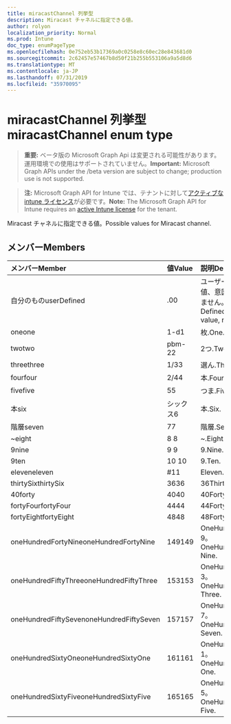 ```yaml
---
title: miracastChannel 列挙型
description: Miracast チャネルに指定できる値。
author: rolyon
localization_priority: Normal
ms.prod: Intune
doc_type: enumPageType
ms.openlocfilehash: 0e752eb53b17369a0c0258e8c60ec28e843681d0
ms.sourcegitcommit: 2c62457e57467b8d50f21b255b553106a9a5d8d6
ms.translationtype: MT
ms.contentlocale: ja-JP
ms.lasthandoff: 07/31/2019
ms.locfileid: "35970095"
---
```

# <a name="miracastchannel-enum-type"></a><span data-ttu-id="0a502-103">miracastChannel 列挙型</span><span class="sxs-lookup"><span data-stu-id="0a502-103">miracastChannel enum type</span></span>

> <span data-ttu-id="0a502-104">**重要:** ベータ版の Microsoft Graph Api は変更される可能性があります。運用環境での使用はサポートされていません。</span><span class="sxs-lookup"><span data-stu-id="0a502-104">**Important:** Microsoft Graph APIs under the /beta version are subject to change; production use is not supported.</span></span>

> <span data-ttu-id="0a502-105">**注:** Microsoft Graph API for Intune では、テナントに対して[アクティブな intune ライセンス](https://go.microsoft.com/fwlink/?linkid=839381)が必要です。</span><span class="sxs-lookup"><span data-stu-id="0a502-105">**Note:** The Microsoft Graph API for Intune requires an [active Intune license](https://go.microsoft.com/fwlink/?linkid=839381) for the tenant.</span></span>

<span data-ttu-id="0a502-106">Miracast チャネルに指定できる値。</span><span class="sxs-lookup"><span data-stu-id="0a502-106">Possible values for Miracast channel.</span></span>

## <a name="members"></a><span data-ttu-id="0a502-107">メンバー</span><span class="sxs-lookup"><span data-stu-id="0a502-107">Members</span></span>
|<span data-ttu-id="0a502-108">メンバー</span><span class="sxs-lookup"><span data-stu-id="0a502-108">Member</span></span>|<span data-ttu-id="0a502-109">値</span><span class="sxs-lookup"><span data-stu-id="0a502-109">Value</span></span>|<span data-ttu-id="0a502-110">説明</span><span class="sxs-lookup"><span data-stu-id="0a502-110">Description</span></span>|
|:---|:---|:---|
|<span data-ttu-id="0a502-111">自分のもの</span><span class="sxs-lookup"><span data-stu-id="0a502-111">userDefined</span></span>|<span data-ttu-id="0a502-112">.0</span><span class="sxs-lookup"><span data-stu-id="0a502-112">0</span></span>|<span data-ttu-id="0a502-113">ユーザー定義、既定値、意図的ではありません。</span><span class="sxs-lookup"><span data-stu-id="0a502-113">User Defined, default value, no intent.</span></span>|
|<span data-ttu-id="0a502-114">one</span><span class="sxs-lookup"><span data-stu-id="0a502-114">one</span></span>|<span data-ttu-id="0a502-115">1-d</span><span class="sxs-lookup"><span data-stu-id="0a502-115">1</span></span>|<span data-ttu-id="0a502-116">枚.</span><span class="sxs-lookup"><span data-stu-id="0a502-116">One.</span></span>|
|<span data-ttu-id="0a502-117">two</span><span class="sxs-lookup"><span data-stu-id="0a502-117">two</span></span>|<span data-ttu-id="0a502-118">pbm-2</span><span class="sxs-lookup"><span data-stu-id="0a502-118">2</span></span>|<span data-ttu-id="0a502-119">2つ.</span><span class="sxs-lookup"><span data-stu-id="0a502-119">Two.</span></span>|
|<span data-ttu-id="0a502-120">three</span><span class="sxs-lookup"><span data-stu-id="0a502-120">three</span></span>|<span data-ttu-id="0a502-121">1/3</span><span class="sxs-lookup"><span data-stu-id="0a502-121">3</span></span>|<span data-ttu-id="0a502-122">選ん.</span><span class="sxs-lookup"><span data-stu-id="0a502-122">Three.</span></span>|
|<span data-ttu-id="0a502-123">four</span><span class="sxs-lookup"><span data-stu-id="0a502-123">four</span></span>|<span data-ttu-id="0a502-124">2/4</span><span class="sxs-lookup"><span data-stu-id="0a502-124">4</span></span>|<span data-ttu-id="0a502-125">本.</span><span class="sxs-lookup"><span data-stu-id="0a502-125">Four.</span></span>|
|<span data-ttu-id="0a502-126">five</span><span class="sxs-lookup"><span data-stu-id="0a502-126">five</span></span>|<span data-ttu-id="0a502-127">5</span><span class="sxs-lookup"><span data-stu-id="0a502-127">5</span></span>|<span data-ttu-id="0a502-128">つま.</span><span class="sxs-lookup"><span data-stu-id="0a502-128">Five.</span></span>|
|<span data-ttu-id="0a502-129">本</span><span class="sxs-lookup"><span data-stu-id="0a502-129">six</span></span>|<span data-ttu-id="0a502-130">シックス</span><span class="sxs-lookup"><span data-stu-id="0a502-130">6</span></span>|<span data-ttu-id="0a502-131">本.</span><span class="sxs-lookup"><span data-stu-id="0a502-131">Six.</span></span>|
|<span data-ttu-id="0a502-132">階層</span><span class="sxs-lookup"><span data-stu-id="0a502-132">seven</span></span>|<span data-ttu-id="0a502-133">7</span><span class="sxs-lookup"><span data-stu-id="0a502-133">7</span></span>|<span data-ttu-id="0a502-134">階層.</span><span class="sxs-lookup"><span data-stu-id="0a502-134">Seven.</span></span>|
|<span data-ttu-id="0a502-135">~</span><span class="sxs-lookup"><span data-stu-id="0a502-135">eight</span></span>|<span data-ttu-id="0a502-136">8 </span><span class="sxs-lookup"><span data-stu-id="0a502-136">8</span></span>|<span data-ttu-id="0a502-137">~.</span><span class="sxs-lookup"><span data-stu-id="0a502-137">Eight.</span></span>|
|<span data-ttu-id="0a502-138">9</span><span class="sxs-lookup"><span data-stu-id="0a502-138">nine</span></span>|<span data-ttu-id="0a502-139">9 </span><span class="sxs-lookup"><span data-stu-id="0a502-139">9</span></span>|<span data-ttu-id="0a502-140">9.</span><span class="sxs-lookup"><span data-stu-id="0a502-140">Nine.</span></span>|
|<span data-ttu-id="0a502-141">9</span><span class="sxs-lookup"><span data-stu-id="0a502-141">ten</span></span>|<span data-ttu-id="0a502-142">10 </span><span class="sxs-lookup"><span data-stu-id="0a502-142">10</span></span>|<span data-ttu-id="0a502-143">9.</span><span class="sxs-lookup"><span data-stu-id="0a502-143">Ten.</span></span>|
|<span data-ttu-id="0a502-144">eleven</span><span class="sxs-lookup"><span data-stu-id="0a502-144">eleven</span></span>|<span data-ttu-id="0a502-145">#</span><span class="sxs-lookup"><span data-stu-id="0a502-145">11</span></span>|<span data-ttu-id="0a502-146">Eleven.</span><span class="sxs-lookup"><span data-stu-id="0a502-146">Eleven.</span></span>|
|<span data-ttu-id="0a502-147">thirtySix</span><span class="sxs-lookup"><span data-stu-id="0a502-147">thirtySix</span></span>|<span data-ttu-id="0a502-148">36</span><span class="sxs-lookup"><span data-stu-id="0a502-148">36</span></span>|<span data-ttu-id="0a502-149">36</span><span class="sxs-lookup"><span data-stu-id="0a502-149">Thirty-Six.</span></span>|
|<span data-ttu-id="0a502-150">40</span><span class="sxs-lookup"><span data-stu-id="0a502-150">forty</span></span>|<span data-ttu-id="0a502-151">40</span><span class="sxs-lookup"><span data-stu-id="0a502-151">40</span></span>|<span data-ttu-id="0a502-152">40</span><span class="sxs-lookup"><span data-stu-id="0a502-152">Forty.</span></span>|
|<span data-ttu-id="0a502-153">fortyFour</span><span class="sxs-lookup"><span data-stu-id="0a502-153">fortyFour</span></span>|<span data-ttu-id="0a502-154">44</span><span class="sxs-lookup"><span data-stu-id="0a502-154">44</span></span>|<span data-ttu-id="0a502-155">44</span><span class="sxs-lookup"><span data-stu-id="0a502-155">Forty-Four.</span></span>|
|<span data-ttu-id="0a502-156">fortyEight</span><span class="sxs-lookup"><span data-stu-id="0a502-156">fortyEight</span></span>|<span data-ttu-id="0a502-157">48</span><span class="sxs-lookup"><span data-stu-id="0a502-157">48</span></span>|<span data-ttu-id="0a502-158">48</span><span class="sxs-lookup"><span data-stu-id="0a502-158">Forty-Eight.</span></span>|
|<span data-ttu-id="0a502-159">oneHundredFortyNine</span><span class="sxs-lookup"><span data-stu-id="0a502-159">oneHundredFortyNine</span></span>|<span data-ttu-id="0a502-160">149</span><span class="sxs-lookup"><span data-stu-id="0a502-160">149</span></span>|<span data-ttu-id="0a502-161">OneHundredForty-9。</span><span class="sxs-lookup"><span data-stu-id="0a502-161">OneHundredForty-Nine.</span></span>|
|<span data-ttu-id="0a502-162">oneHundredFiftyThree</span><span class="sxs-lookup"><span data-stu-id="0a502-162">oneHundredFiftyThree</span></span>|<span data-ttu-id="0a502-163">153</span><span class="sxs-lookup"><span data-stu-id="0a502-163">153</span></span>|<span data-ttu-id="0a502-164">OneHundredFifty-3。</span><span class="sxs-lookup"><span data-stu-id="0a502-164">OneHundredFifty-Three.</span></span>|
|<span data-ttu-id="0a502-165">oneHundredFiftySeven</span><span class="sxs-lookup"><span data-stu-id="0a502-165">oneHundredFiftySeven</span></span>|<span data-ttu-id="0a502-166">157</span><span class="sxs-lookup"><span data-stu-id="0a502-166">157</span></span>|<span data-ttu-id="0a502-167">OneHundredFifty-7。</span><span class="sxs-lookup"><span data-stu-id="0a502-167">OneHundredFifty-Seven.</span></span>|
|<span data-ttu-id="0a502-168">oneHundredSixtyOne</span><span class="sxs-lookup"><span data-stu-id="0a502-168">oneHundredSixtyOne</span></span>|<span data-ttu-id="0a502-169">161</span><span class="sxs-lookup"><span data-stu-id="0a502-169">161</span></span>|<span data-ttu-id="0a502-170">OneHundredSixty-1。</span><span class="sxs-lookup"><span data-stu-id="0a502-170">OneHundredSixty-One.</span></span>|
|<span data-ttu-id="0a502-171">oneHundredSixtyFive</span><span class="sxs-lookup"><span data-stu-id="0a502-171">oneHundredSixtyFive</span></span>|<span data-ttu-id="0a502-172">165</span><span class="sxs-lookup"><span data-stu-id="0a502-172">165</span></span>|<span data-ttu-id="0a502-173">OneHundredSixty-5。</span><span class="sxs-lookup"><span data-stu-id="0a502-173">OneHundredSixty-Five.</span></span>|





